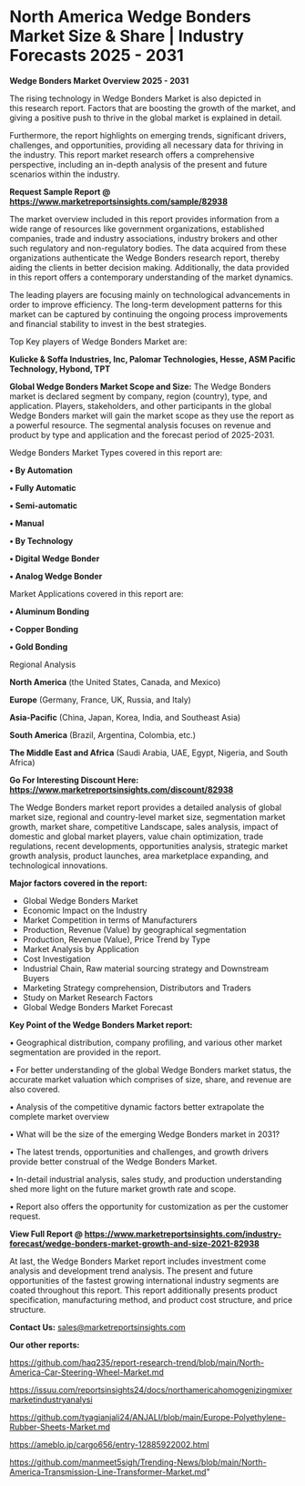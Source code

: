 # North America Wedge Bonders Market Size & Share | Industry Forecasts 2025 - 2031

<Strong> Wedge Bonders Market Overview 2025 - 2031</strong>

The rising technology in Wedge Bonders Market is also depicted in this research report. Factors that are boosting the growth of the market, and giving a positive push to thrive in the global market is explained in detail.

Furthermore, the report highlights on emerging trends, significant drivers, challenges, and opportunities, providing all necessary data for thriving in the industry. This report market research offers a comprehensive perspective, including an in-depth analysis of the present and future scenarios within the industry.

<strong>Request Sample Report @ <a href=https://www.marketreportsinsights.com/sample/82938>https://www.marketreportsinsights.com/sample/82938</a></strong>

The market overview included in this report provides information from a wide range of resources like government organizations, established companies, trade and industry associations, industry brokers and other such regulatory and non-regulatory bodies. The data acquired from these organizations authenticate the Wedge Bonders research report, thereby aiding the clients in better decision making. Additionally, the data provided in this report offers a contemporary understanding of the market dynamics.

The leading players are focusing mainly on technological advancements in order to improve efficiency. The long-term development patterns for this market can be captured by continuing the ongoing process improvements and financial stability to invest in the best strategies.

Top Key players of Wedge Bonders Market are:

<strong>Kulicke & Soffa Industries, Inc, Palomar Technologies, Hesse, ASM Pacific Technology, Hybond, TPT</strong>

<strong><b>Global Wedge Bonders Market Scope and Size:</b></strong>
The Wedge Bonders market is declared segment by company, region (country), type, and application. Players, stakeholders, and other participants in the global Wedge Bonders market will gain the market scope as they use the report as a powerful resource. The segmental analysis focuses on revenue and product by type and application and the forecast period of 2025-2031.

Wedge Bonders Market Types covered in this report are:

<strong>• By Automation

• Fully Automatic

• Semi-automatic

• Manual

• By Technology

• Digital Wedge Bonder

• Analog Wedge Bonder</strong>

Market Applications covered in this report are:

<strong>• Aluminum Bonding

• Copper Bonding

• Gold Bonding</strong> 

Regional Analysis

<strong>North America</strong> (the United States, Canada, and Mexico)

<strong>Europe</strong> (Germany, France, UK, Russia, and Italy)

<strong>Asia-Pacific</strong> (China, Japan, Korea, India, and Southeast Asia)

<strong>South America</strong> (Brazil, Argentina, Colombia, etc.)

<strong>The Middle East and Africa</strong> (Saudi Arabia, UAE, Egypt, Nigeria, and South Africa)

<strong>Go For Interesting Discount Here: <a href=https://www.marketreportsinsights.com/discount/82938>https://www.marketreportsinsights.com/discount/82938</a></strong>

The Wedge Bonders market report provides a detailed analysis of global market size, regional and country-level market size, segmentation market growth, market share, competitive Landscape, sales analysis, impact of domestic and global market players, value chain optimization, trade regulations, recent developments, opportunities analysis, strategic market growth analysis, product launches, area marketplace expanding, and technological innovations.

<strong><b>Major factors covered in the report:</b></strong>
<ul>
  <li>Global Wedge Bonders Market </li>
  <li>Economic Impact on the Industry</li>
  <li>Market Competition in terms of Manufacturers</li>
  <li>Production, Revenue (Value) by geographical segmentation</li>
  <li>Production, Revenue (Value), Price Trend by Type</li>
  <li>Market Analysis by Application</li>
  <li>Cost Investigation</li>
  <li>Industrial Chain, Raw material sourcing strategy and Downstream Buyers</li>
  <li>Marketing Strategy comprehension, Distributors and Traders</li>
  <li>Study on Market Research Factors</li>
  <li>Global Wedge Bonders Market Forecast</li>
</ul>

<strong><b>Key Point of the Wedge Bonders Market report:</b></strong>

• Geographical distribution, company profiling, and various other market segmentation are provided in the report.

• For better understanding of the global Wedge Bonders market status, the accurate market valuation which comprises of size, share, and revenue are also covered.

• Analysis of the competitive dynamic factors better extrapolate the complete market overview

• What will be the size of the emerging Wedge Bonders market in 2031?

• The latest trends, opportunities and challenges, and growth drivers provide better construal of the Wedge Bonders Market.

• In-detail industrial analysis, sales study, and production understanding shed more light on the future market growth rate and scope.

• Report also offers the opportunity for customization as per the customer request.

<strong><b>View Full Report @ <a href=https://www.marketreportsinsights.com/industry-forecast/wedge-bonders-market-growth-and-size-2021-82938>https://www.marketreportsinsights.com/industry-forecast/wedge-bonders-market-growth-and-size-2021-82938</a></b></strong>


At last, the Wedge Bonders Market report includes investment come analysis and development trend analysis. The present and future opportunities of the fastest growing international industry segments are coated throughout this report. This report additionally presents product specification, manufacturing method, and product cost structure, and price structure.

<strong>Contact Us:</strong>
sales@marketreportsinsights.com

<strong>Our other reports:</strong>

<a href=https://github.com/haq235/report-research-trend/blob/main/North-America-Car-Steering-Wheel-Market.md>https://github.com/haq235/report-research-trend/blob/main/North-America-Car-Steering-Wheel-Market.md</a>

<a href=https://issuu.com/reportsinsights24/docs/northamericahomogenizingmixermarketindustryanalysi>https://issuu.com/reportsinsights24/docs/northamericahomogenizingmixermarketindustryanalysi</a>

<a href=https://github.com/tyagianjali24/ANJALI/blob/main/Europe-Polyethylene-Rubber-Sheets-Market.md>https://github.com/tyagianjali24/ANJALI/blob/main/Europe-Polyethylene-Rubber-Sheets-Market.md</a>

<a href=https://ameblo.jp/cargo656/entry-12885922002.html>https://ameblo.jp/cargo656/entry-12885922002.html</a>

<a href=https://github.com/manmeet5sigh/Trending-News/blob/main/North-America-Transmission-Line-Transformer-Market.md>https://github.com/manmeet5sigh/Trending-News/blob/main/North-America-Transmission-Line-Transformer-Market.md</a>"
